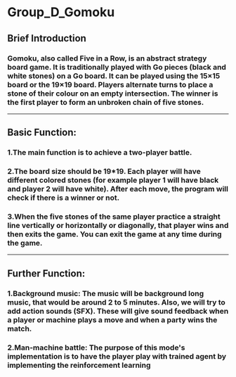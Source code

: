 # Group_D_Gomoku
## Brief Introduction
### Gomoku, also called Five in a Row, is an abstract strategy board game. It is traditionally played with Go pieces (black and white stones) on a Go board. It can be played using the 15×15 board or the 19×19 board. Players alternate turns to place a stone of their colour on an empty intersection. The winner is the first player to form an unbroken chain of five stones.
****
## Basic Function:
### 1.The main function is to achieve a two-player battle.
### 2.The board size should be 19*19. Each player will have different colored stones (for example player 1 will have black and player 2 will have white). After each move, the program will check if there is a winner or not.
### 3.When the five stones of the same player practice a straight line vertically or horizontally or diagonally, that player wins and then exits the game. You can exit the game at any time during the game.
****
## Further Function:
### 1.Background music: The music will be background long music, that would be around 2 to 5 minutes. Also, we will try to add action sounds (SFX). These will give sound feedback when a player or machine plays a move and when a party wins the match.
### 2.Man-machine battle: The purpose of this mode's implementation is to have the player play with trained agent by implementing the reinforcement learning

